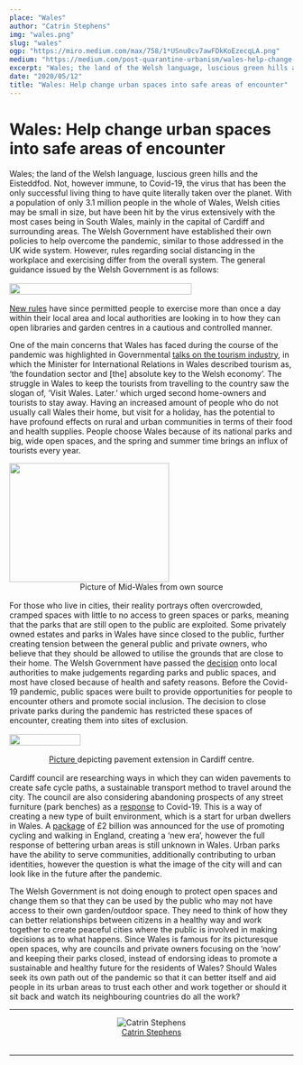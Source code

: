 ```yaml
---
place: "Wales"
author: "Catrin Stephens"
img: "wales.png"
slug: "wales"
ogp: "https://miro.medium.com/max/758/1*USnu0cv7awFDkKoEzecqLA.png"
medium: "https://medium.com/post-quarantine-urbanism/wales-help-change-urban-spaces-into-safe-areas-of-encounter-bba1c37e1846"
excerpt: "Wales; the land of the Welsh language, luscious green hills and the Eisteddfod. Not, however immune, to Covid-19, the virus that has been the only successful living thing to have quite literally taken over the planet..."
date: "2020/05/12"
title: "Wales: Help change urban spaces into safe areas of encounter"
---
```


# **Wales: Help change urban spaces into safe areas of encounter**

Wales; the land of the Welsh language, luscious green hills and the Eisteddfod. Not, however immune, to Covid-19, the virus that has been the only successful living thing to have quite literally taken over the planet. With a population of only 3.1 million people in the whole of Wales, Welsh cities may be small in size, but have been hit by the virus extensively with the most cases being in South Wales, mainly in the capital of Cardiff and surrounding areas. The Welsh Government have established their own policies to help overcome the pandemic, similar to those addressed in the UK wide system. However, rules regarding social distancing in the workplace and exercising differ from the overall system. The general guidance issued by the Welsh Government is as follows:

<div style="width: 100%; margin: 1rem auto; display: flex">
    <img class="s t u ho ai" src="https://miro.medium.com/max/954/1*AQCfCTibajwS-xyOYjpenw.png" style="width:80%;"/>
</div>

[New rules](https://gov.wales/wales-extends-coronavirus-lockdown) have since permitted people to exercise more than once a day within their local area and local authorities are looking in to how they can open libraries and garden centres in a cautious and controlled manner.

One of the main concerns that Wales has faced during the course of the pandemic was highlighted in Governmental [talks on the tourism industry](https://record.assembly.wales/Plenary/6318), in which the Minister for International Relations in Wales described tourism as, ‘the foundation sector and \[the\] absolute key to the Welsh economy’. The struggle in Wales to keep the tourists from travelling to the country saw the slogan of, ‘Visit Wales. Later.’ which urged second home-owners and tourists to stay away. Having an increased amount of people who do not usually call Wales their home, but visit for a holiday, has the potential to have profound effects on rural and urban communities in terms of their food and health supplies. People choose Wales because of its national parks and big, wide open spaces, and the spring and summer time brings an influx of tourists every year.

<img class="s t u ho ai" src="https://miro.medium.com/max/566/1*7BKvTTl77tdqwOTRKTK1Ww.png" width="283" height="211"/>

<div style="text-align:center; margin-bottom: 1rem">
    Picture of Mid-Wales from own source
</div>

For those who live in cities, their reality portrays often overcrowded, cramped spaces with little to no access to green spaces or parks, meaning that the parks that are still open to the public are exploited. Some privately owned estates and parks in Wales have since closed to the public, further creating tension between the general public and private owners, who believe that they should be allowed to utilise the grounds that are close to their home. The Welsh Government have passed the [decision](https://www.walesonline.co.uk/news/wales-news/parks-green-spaces-wales-closed-18125947) onto local authorities to make judgements regarding parks and public spaces, and most have closed because of health and safety reasons. Before the Covid-19 pandemic, public spaces were built to provide opportunities for people to encounter others and promote social inclusion. The decision to close private parks during the pandemic has restricted these spaces of encounter, creating them into sites of exclusion.

<div style="width: 100%; margin: 1rem auto; display: flex">
    <img class="s t u ho ai" src="https://miro.medium.com/max/758/1*USnu0cv7awFDkKoEzecqLA.png" style="width:50%"/>
</div>

<div style="text-align:center; margin-bottom: 1rem">
    <a href="https://www.wales247.co.uk/cardiff-to-trial-extending-city-pavements/">
        Picture
    </a> 
    depicting pavement extension in Cardiff centre.
</div>

Cardiff council are researching ways in which they can widen pavements to create safe cycle paths, a sustainable transport method to travel around the city. The council are also considering abandoning prospects of any street furniture (park benches) as a [response](https://www.walesonline.co.uk/news/wales-news/cardiff-roads-busy-shopping-areas-18219254) to Covid-19. This is a way of creating a new type of built environment, which is a start for urban dwellers in Wales. A [package](https://www.gov.uk/government/news/2-billion-package-to-create-new-era-for-cycling-and-walking) of £2 billion was announced for the use of promoting cycling and walking in England, creating a ‘new era’, however the full response of bettering urban areas is still unknown in Wales. Urban parks have the ability to serve communities, additionally contributing to urban identities, however the question is what the image of the city will and can look like in the future after the pandemic.

The Welsh Government is not doing enough to protect open spaces and change them so that they can be used by the public who may not have access to their own garden/outdoor space. They need to think of how they can better relationships between citizens in a healthy way and work together to create peaceful cities where the public is involved in making decisions as to what happens. Since Wales is famous for its picturesque open spaces, why are councils and private owners focusing on the ‘now’ and keeping their parks closed, instead of endorsing ideas to promote a sustainable and healthy future for the residents of Wales? Should Wales seek its own path out of the pandemic so that it can better itself and aid people in its urban areas to trust each other and work together or should it sit back and watch its neighbouring countries do all the work?

---

<div style="display: flex; margin-bottom: 2rem">
    <div style="margin: 0 auto; text-align: center">
        <img alt="Catrin Stephens" src="https://miro.medium.com/fit/c/96/96/2*aSkjKFsp4vSLaVmEPAW5xA.jpeg"/>
        <br/>
        <a href="https://medium.com/@17cs01?source=post_page-----bba1c37e1846----------------------">Catrin Stephens</a>
    </div>
</div>

---
